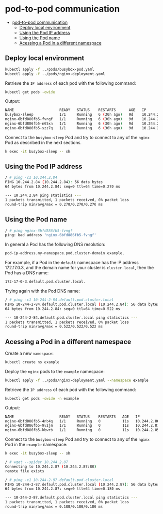 # pod-to-pod communication

- [pod-to-pod communication](#pod-to-pod-communication)
  - [Deploy local environment](#deploy-local-environment)
  - [Using the Pod IP address](#using-the-pod-ip-address)
  - [Using the Pod name](#using-the-pod-name)
  - [Acessing a Pod in a different namespace](#acessing-a-pod-in-a-different-namespace)

## Deploy local environment

```bash
kubectl apply -f ../pods/busybox-pod.yaml
kubectl apply -f ../pods/nginx-deployment.yaml
```

Retrieve the `IP address` of each pod with the following command:

```bash
kubectl get pods -owide
```

Output:

```bash
NAME                     READY   STATUS    RESTARTS      AGE   IP            NODE       NOMINATED NODE   READINESS GATES
busybox-sleep            1/1     Running   6 (30h ago)   9d    10.244.2.78   minikube   <none>           <none>
nginx-6bfd886fb5-fvngf   1/1     Running   6 (30h ago)   9d    10.244.2.84   minikube   <none>           <none>
nginx-6bfd886fb5-n65xn   1/1     Running   6 (30h ago)   9d    10.244.2.82   minikube   <none>           <none>
nginx-6bfd886fb5-szz7q   1/1     Running   6 (30h ago)   9d    10.244.2.81   minikube   <none>           <none>
```

Connect to the `busybox-sleep` Pod and try to connect to any of the `nginx` Pod as described in the next sections.

```bash
k exec -it busybox-sleep -- sh
```

## Using the Pod IP address

```bash
/ # ping -c1 10.244.2.84
PING 10.244.2.84 (10.244.2.84): 56 data bytes
64 bytes from 10.244.2.84: seq=0 ttl=64 time=0.270 ms

--- 10.244.2.84 ping statistics ---
1 packets transmitted, 1 packets received, 0% packet loss
round-trip min/avg/max = 0.270/0.270/0.270 ms
```

## Using the Pod name

```bash
/ # ping nginx-6bfd886fb5-fvngf
ping: bad address 'nginx-6bfd886fb5-fvngf'
```

In general a Pod has the following DNS resolution:

```bash
pod-ip-address.my-namespace.pod.cluster-domain.example.
```

For example, if a Pod in the `default` namespace has the IP address 172.17.0.3, and the domain name for your cluster is `cluster.local`, then the Pod has a DNS name:

```bash
172-17-0-3.default.pod.cluster.local.
```

Trying again with the Pod DNS name:

```bash
/ # ping -c1 10-244-2-84.default.pod.cluster.local
PING 10-244-2-84.default.pod.cluster.local (10.244.2.84): 56 data bytes
64 bytes from 10.244.2.84: seq=0 ttl=64 time=0.522 ms

--- 10-244-2-84.default.pod.cluster.local ping statistics ---
1 packets transmitted, 1 packets received, 0% packet loss
round-trip min/avg/max = 0.522/0.522/0.522 ms
```

## Acessing a Pod in a different namespace

Create a new `namespace`:

```bash
kubectl create ns example
```

Deploy the `nginx` pods to the `example` namespace:

```bash
kubectl apply -f ../pods/nginx-deployment.yaml --namespace example
```

Retrieve the `IP address` of each pod with the following command:

```bash
kubectl get pods -owide -n example 
```

Output:

```bash                               
NAME                     READY   STATUS    RESTARTS   AGE   IP            NODE       NOMINATED NODE   READINESS GATES
nginx-6bfd886fb5-4nb4q   1/1     Running   0          11s   10.244.2.86   minikube   <none>           <none>
nginx-6bfd886fb5-9vzjm   1/1     Running   0          11s   10.244.2.87   minikube   <none>           <none>
nginx-6bfd886fb5-kbwrb   1/1     Running   0          11s   10.244.2.85   minikube   <none>           <none>
```

Connect to the `busybox-sleep` Pod and try to connect to any of the `nginx` Pod in the `example` namespace:

```bash
k exec -it busybox-sleep -- sh

/ # wget --spider 10.244.2.87
Connecting to 10.244.2.87 (10.244.2.87:80)
remote file exists

/ # ping -c1 10-244-2-87.default.pod.cluster.local
PING 10-244-2-87.default.pod.cluster.local (10.244.2.87): 56 data bytes
64 bytes from 10.244.2.87: seq=0 ttl=64 time=0.180 ms

--- 10-244-2-87.default.pod.cluster.local ping statistics ---
1 packets transmitted, 1 packets received, 0% packet loss
round-trip min/avg/max = 0.180/0.180/0.180 ms
```